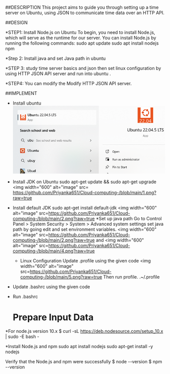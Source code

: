 ##DESCRIPTION
This project aims to guide you through setting up a time server on Ubuntu, using JSON to communicate time data over an HTTP API. 

##DESIGN

 *STEP1: Install Node.js on Ubuntu
 To begin, you need to install Node.js, which will serve as the runtime for our server. You can install Node.js by running the following commands:
  sudo apt update
sudo apt install nodejs npm

*Step 2: Install java and set Java path in ubuntu

*STEP 3: study time server basics and json then set linux configuration by using HTTP JSON API server and run into ubuntu .

*STEP4:  You can modify the Modify HTTP JSON API server.

##IMPLEMENT

  * Install ubuntu 
  ![image alt](https://github.com/Priyanka651/Cloud-computing-/blob/main/Screenshot%202024-10-04%20094517.png?raw=true)
 * Install JDK on Ubuntu 
 sudo apt-get update && sudo apt-get upgrade
 <img width="600" alt="image" src= https://github.com/Priyanka651/Cloud-computing-/blob/main/1.png?raw=true
 * Install default JDK
   sudo apt-get install default-jdk
   <img width="600" alt="image" src=https://github.com/Priyanka651/Cloud-computing-/blob/main/2.png?raw=true
   *Set up java path
   Go to Control Panel > System Security > System > Advanced system settings
   set java path by going edit and set environment variables.
   <img width="600" alt="image" src=https://github.com/Priyanka651/Cloud-computing-/blob/main/2.png?raw=true
   and
   <img width="600" alt="image" src=https://github.com/Priyanka651/Cloud-computing-/blob/main/4.png?raw=true

   * Linux Configuration
 Update .profile using the given code
<img width="600" alt="image" src=https://github.com/Priyanka651/Cloud-computing-/blob/main/5.png?raw=true
Then run profile.
.~/.profile
* Update .bashrc using the given code
* Run .bashrc

  # Prepare Input Data
*For node.js version 10.x
$ curl -sL https://deb.nodesource.com/setup_10.x | sudo -E bash -

*Install Node.js and npm
 sudo apt install nodejs
 sudo apt-get install -y nodejs

Verify that the Node.js and npm were successfully
$ node --version
$ npm --version



   
      
